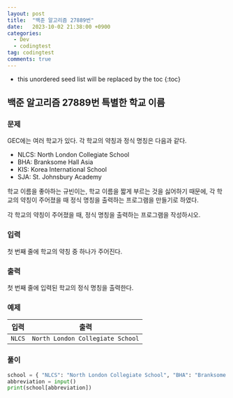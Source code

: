 ```yaml
---
layout: post
title:  "백준 알고리즘 27889번"
date:   2023-10-02 21:38:00 +0900
categories:
  - Dev
  - codingtest
tag: codingtest
comments: true
---
```


* this unordered seed list will be replaced by the toc
{:toc}

## 백준 알고리즘 27889번 특별한 학교 이름

### 문제

GEC에는 여러 학교가 있다. 각 학교의 약칭과 정식 명칭은 다음과 같다.

- NLCS: North London Collegiate School
- BHA: Branksome Hall Asia
- KIS: Korea International School
- SJA: St. Johnsbury Academy

학교 이름을 좋아하는 규빈이는, 학교 이름을 짧게 부르는 것을 싫어하기 때문에, 각 학교의 약칭이 주어졌을 때 정식 명칭을 출력하는 프로그램을 만들기로 하였다.

각 학교의 약칭이 주어졌을 때, 정식 명칭을 출력하는 프로그램을 작성하시오.

### 입력

첫 번째 줄에 학교의 약칭 중 하나가 주어진다.

### 출력

첫 번째 줄에 입력된 학교의 정식 명칭을 출력한다.

### 예제

| 입력 | 출력 |
| --- | --- |
| `NLCS` | `North London Collegiate School` |

### 풀이

```py
school = { "NLCS": "North London Collegiate School", "BHA": "Branksome Hall Asia", "KIS": "Korea International School", "SJA": "St. Johnsbury Academy" }
abbreviation = input()
print(school[abbreviation])
```